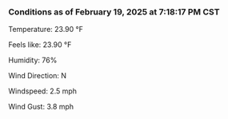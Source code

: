 ### Conditions as of February 19, 2025 at 7:18:17 PM CST 

Temperature: 23.90 &deg;F

Feels like: 23.90 &deg;F

Humidity: 76%

Wind Direction: N

Windspeed: 2.5 mph

Wind Gust: 3.8 mph

